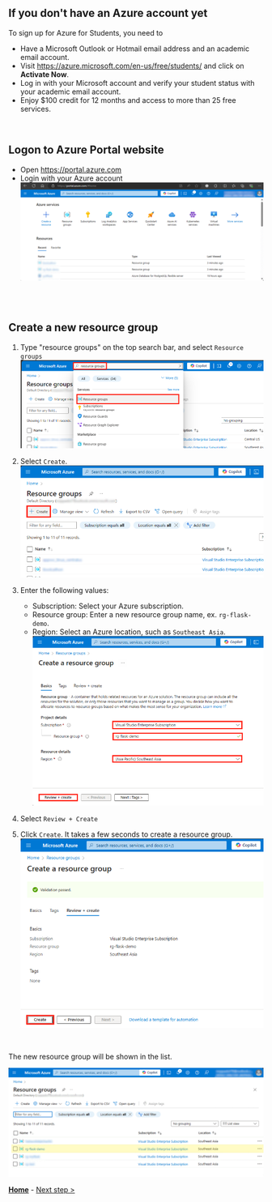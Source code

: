 ## If you don't have an Azure account yet
To sign up for Azure for Students, you need to
* Have a Microsoft Outlook or Hotmail email address and an academic email account.
* Visit https://azure.microsoft.com/en-us/free/students/ and click on **Activate Now**.
* Log in with your Microsoft account and verify your student status with your academic email account.
* Enjoy $100 credit for 12 months and access to more than 25 free services.

<br>

## Logon to Azure Portal website
* Open https://portal.azure.com <br>
* Login with your Azure account <br>
![Azure Portal Website](Azure_Portal.png)
<br>
<br>

## Create a new resource group
1. Type "resource groups" on the top search bar, and select `Resource groups`
   ![select "Resource groups"](select_resource_groups.png)
   
2. Select `Create`.<br>
   ![select "Create"](select_create_resource_groups.png)
  
4. Enter the following values:
   * Subscription:  Select your Azure subscription.
   * Resource group:  Enter a new resource group name, ex. `rg-flask-demo`.
   * Region:  Select an Azure location, such as `Southeast Asia`.<br>
   ![Enter values](create_a_resource_group.png)

5. Select `Review + Create`

6. Click `Create`. It takes a few seconds to create a resource group.<br>
   ![Click "Create"](create_a_resource_group2.png)
<br>

The new resource group will be shown in the list.<br>

![Resource groups](list_resource_groups.png)

**[Home](../README.md)** - [Next step >](../Step.1/Create_PostgreSQL_database.md)

